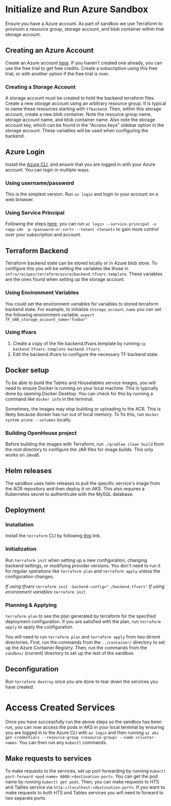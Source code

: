# Initialize and Run Azure Sandbox
Ensure you have a Azure account. As part of sandbox we use Terraform to provision a resource group, storage account, and blob container within that storage account. 

## Creating an Azure Account

Create an Azure account [here](https://azure.microsoft.com/en-us/pricing/purchase-options/azure-account). If you haven't created one already, you can use the free trial to get free credits. Create a subscription using this free trial, or with another option if the free trial is over.

### Creating a Storage Account

A storage account must be created to hold the backend terraform files. Create a new storage account using an arbitrary resource group. It is typical to name these resources starting with `tfbackend`. Then, within this storage account, create a new blob container. Note the resource group name, storage account name, and blob container name. Also note the storage account key, which can be found in the "Access keys" sidebar option in the storage account. These variables will be used when configuring the backend.

## Azure Login

Install the [Azure CLI](https://learn.microsoft.com/en-us/cli/azure/), and ensure that you are logged in with your Azure account. You can login in multiple ways.

### Using username/password

This is the simplest version. Run `az login` and login to your account on a web browser.

### Using Service Principal

Following the steps [here](https://learn.microsoft.com/en-us/cli/azure/authenticate-azure-cli-service-principal), you can run `az login --service-principal -u <app-id> -p <password-or-cert> --tenant <tenant>` to gain more control over your subscription and account.

## Terraform Backend
 
Terraform backend state can be stored locally or in Azure blob store. To configure this you will be setting the variables like those in `infra/recipes/terraform/azure/backend.tfvars.template`. These variables are the ones found when setting up the storage account.

### Using Environment Variables
You could set the environment variables for variables to stored terraform backend state. For example, to initialize `storage_account_name` you can set the following environment variable.
`export TF_VAR_storage_account_name="foobar"`

### Using tfvars
1. Create a copy of the file backend.tfvars.template by running
`cp backend.tfvars.template backend.tfvars`.
2. Edit the backend.tfvars to configure the necessary TF backend state.

## Docker setup

To be able to build the Tables and Housetables service images, you will need to ensure Docker is running on your local machine. This is typically done by opening Docker Desktop. You can check for this by running a command like `docker info` in the terminal.

Sometimes, the images may stop building or uploading to the ACR. This is likely because docker has run out of local memory. To fix this, run `docker system prune --volumes` locally.

### Building OpenHouse project

Before building the images with Terraform, run `./gradlew clean build` from the root directory to configure the JAR files for image builds. This only works on Java8.

## Helm releases

The sandbox uses helm releases to pull the specific service's image from the ACR repository and then deploy it on AKS. This also requires a Kubernetes secret to authenticate with the MySQL database.

## Deployment

### Installation

Install the `terraform` CLI by following [this](https://developer.hashicorp.com/terraform/tutorials/aws-get-started/install-cli) link.

### Initialization

Run `terraform init` when setting up a new configuration, changing backend settings, or modifying provider versions. You don't need to run it for regular operations like `terraform plan` and `terraform apply` unless the configuration changes.

_If using tfvars_
`terraform init -backend-config="./backend.tfvars"`
_If using environment variables_
`terraform init`

### Planning & Applying

`terraform plan` to see the plan generated by terraform for the specified deployment configuration. If you are satisfied with the plan, run `terraform apply` to apply the configuration.

You will need to run `terraform plan` and `terraform apply` from two dirrent directories. First, run the commands from the `../container/` directory to set up the Azure Container Registry. Then, run the commands from the `sandbox/` (current) directory to set up the rest of the sandbox.

## Deconfiguration

Run `terraform destroy` once you are done to tear down the services you have created.

# Access Created Services

Once you have successfully run the above steps so the sandbox has been run, you can now access the pods in AKS in your local terminal by ensuring you are logged in to the Azure CLI with `az login` and then running
`az aks get-credentials --resource-group <resource-group> --name <cluster-name>`. You can then run any `kubectl` commands.

## Make requests to services

To make requests to the services, set up port forwarding by running `kubectl port-forward <pod-name> 8080:<destination-port>`. You can get the pod name by running `kubectl get pods`. Then, you can make requests to HTS and Tables service via `http://localhost:<destination-port>`. If you want to make requests to both HTS and Tables services you will need to forward to two separate ports.
